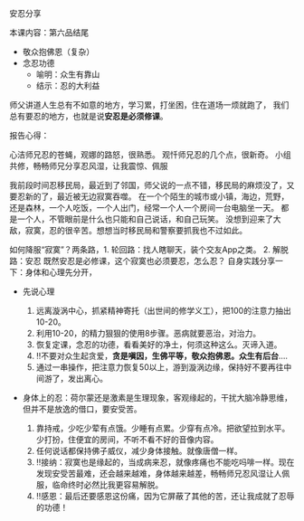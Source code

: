 安忍分享

本课内容：第六品结尾

- 敬众抱佛恩（复杂）
- 念忍功德
    - 喻明：众生有靠山
    - 结示：忍的大利益

师父讲道人生总有不如意的地方，学习累，打坐困，住在道场一烦就跑了，
我们总有要忍的地方，也就是说**安忍是必须修课**。

报告心得：

心洁师兄忍的苍蝇，观娜的路怒，很熟悉。
观忏师兄忍的几个点，很新奇。
小组共修，畅畅师兄分享忍风湿，让我震惊、佩服

我前段时间忍移民局，最近到了邻国，师父说的一点不错，移民局的麻烦没了，又要忍新的了，最近被无边寂寞吞噬。
在一个个陌生的城市或小镇，海边，荒野，还是森林，一个人吃饭，一个人出门，经常一个人一个房间一台电脑坐一天。
都是一个人，不管眼前是什么也只能和自己说话，和自己玩笑。
没想到迎来了大敌，寂寞，忍的很辛苦。想想当时移民局和警察要抓我也不过如此。

如何降服“寂寞”？两条路，1. 轮回路：找人瞎聊天，装个交友App之类。
2. 解脱路：安忍
既然安忍是必修课，这个寂寞也必须要忍，怎么忍？
自身实践分享一下：身体和心理先分开，

- 先说心理
    1. 远离漩涡中心，抓紧精神寄托（出世间的修学义工），把100的注意力抽出10-20。
    2. 利用10-20，的精力狠狠的使用8步骤。恶病就要恶治，对治力。
    3. 恢复定课，念忍的功德，看看美好的净土，何须这种这么。灭谛入道。
    4. ‼️不要对众生起贪爱，**贪是嗔因，生佛平等，敬众抱佛恩。众生有后台**….
    5. 通过一串操作，把注意力恢复50以上，游到漩涡边缘，保持好不要再往中间游了，发出离心。

- 身体上的忍：荷尔蒙还是激素是生理现象，客观缘起的，干扰大脑冷静思维，但并不是放逸的借口，要安受苦。
    1. 靠持戒，少吃少荤有点饿。少睡有点累。少穿有点冷。把欲望拉到水平。少打扮，住便宜的房间，不听不看不好的音像内容。
    2. 任何说话都保持佛子威仪，减少身体接触。就像唐僧一样。
    3. ‼️接纳：寂寞也是缘起的，当成病来忍，就像疼痛也不能吃吗啡一样。现在发现安受苦最难，还会越来越难，身体越来越差，畅畅师兄忍风湿让人佩服，临命终时必然比我更容易解脱。
    4. ‼️感恩：最后还要感恩这份痛，因为它屏蔽了其他的苦，还让我成就了忍辱的功德！